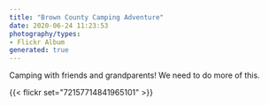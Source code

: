 ```yaml
---
title: "Brown County Camping Adventure"
date: 2020-06-24 11:23:53
photography/types:
- Flickr Album
generated: true
---
```

Camping with friends and grandparents! We need to do more of this.

{{< flickr set="72157714841965101" >}}
    
